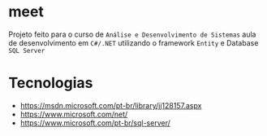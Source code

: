 # meet
Projeto feito para o curso de `Análise e Desenvolvimento de Sistemas` aula de desenvolvimento em `C#/.NET` utilizando o framework `Entity` e Database `SQL Server` 

# Tecnologias
- https://msdn.microsoft.com/pt-br/library/jj128157.aspx
- https://www.microsoft.com/net/
- https://www.microsoft.com/pt-br/sql-server/
